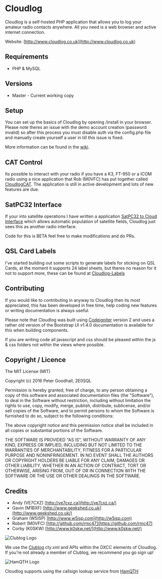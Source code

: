 # Cloudlog

Cloudlog is a self-hosted PHP application that allows you to log your amateur radio contacts anywhere. All you need is a web browser and active internet connection.

Website: [http://www.cloudlog.co.uk](http://www.cloudlog.co.uk)

## Requirements

* PHP & MySQL

## Versions

* Master - Current working copy

## Setup

You can set up the basics of Cloudlog by opening /install in your browser. Please note theres an issue with the demo account creation (password invalid) so after this process you must disable auth via the config.php file and manually create yourself a user in till this issue is fixed.

More information can be found in the [wiki](https://github.com/magicbug/Cloudlog/wiki).

## CAT Control

Its possible to interact with your radio if you have a K3, FT-950 or a ICOM radio using a nice application that Rob (M0VFC) has put together called [CloudlogCAT](https://github.com/rmc47/CloudlogCAT). The application is still in active development and lots of new features are due.

## SatPC32 Interface

If your into satellite operations I have written a application [SatPC32 to Cloud Interface](https://github.com/magicbug/SatPC32-To-Cloudlog) which allows automatic population of satellite fields, Cloudlog just sees this as another radio interface.

Code for this is BETA feel free to make modifications and do PRs.

## QSL Card Labels

I've started building out some scripts to generate labels for sticking on QSL Cards, at the moment it supports 24 label sheets, but theres no reason for it not to support more, these can be found at [Cloudlog-Labels](https://github.com/magicbug/cloudlog-labels)

## Contributing

If you would like to contributing in anyway to Cloudlog then its most appreciated, this has been developed in free time, help coding new features or writing documentation is always useful.

Please note that Cloudlog was built using [Codeigniter](https://ellislab.com/codeigniter/user-guide/) version 2 and uses a rather old version of the Bootstrap UI v1.4.0 documentation is available for this when building components.

If you are writing code all javascript and css should be pleased within the js & css folders not within the views where possible. 

## Copyright / Licence

The MIT License (MIT)

Copyright (c) 2016 Peter Goodhall, 2E0SQL

Permission is hereby granted, free of charge, to any person obtaining a copy
of this software and associated documentation files (the "Software"), to deal
in the Software without restriction, including without limitation the rights
to use, copy, modify, merge, publish, distribute, sublicense, and/or sell
copies of the Software, and to permit persons to whom the Software is
furnished to do so, subject to the following conditions:

The above copyright notice and this permission notice shall be included in all
copies or substantial portions of the Software.

THE SOFTWARE IS PROVIDED "AS IS", WITHOUT WARRANTY OF ANY KIND, EXPRESS OR
IMPLIED, INCLUDING BUT NOT LIMITED TO THE WARRANTIES OF MERCHANTABILITY,
FITNESS FOR A PARTICULAR PURPOSE AND NONINFRINGEMENT. IN NO EVENT SHALL THE
AUTHORS OR COPYRIGHT HOLDERS BE LIABLE FOR ANY CLAIM, DAMAGES OR OTHER
LIABILITY, WHETHER IN AN ACTION OF CONTRACT, TORT OR OTHERWISE, ARISING FROM,
OUT OF OR IN CONNECTION WITH THE SOFTWARE OR THE USE OR OTHER DEALINGS IN THE
SOFTWARE.

## Credits

* Andy (VE7CXZ)    [http://ve7cxz.ca](http://ve7cxz.ca/)
* Gavin (M1BXF)   [http://www.geekshed.co.uk](http://www.geekshed.co.uk/)
* Graham (W5ISP)  [http://www.w5isp.com](http://w5isp.com)
* Robert (M0VFC)  [http://github.com/rmc47](https://github.com/rmc47)
* Corby (K0SKW)	  [http://www.k0skw.net/](http://www.k0skw.net/)

![Clublog Logo](http://www.clublog.org/images/clublog.png "Clublog Logo")

We use the [Clublog](http://www.clublog.org/) cty.xml and APIs within the DXCC elements of Cloudlog. If you're not already a member of Clublog, we recommend you go sign up!

![HamQTH Logo](https://www.hamqth.com/images/hamqth_125x125.png "HamQTH Logo")

Cloudlog supports using the callsign lookup service from [HamQTH](https://www.hamqth.com)
